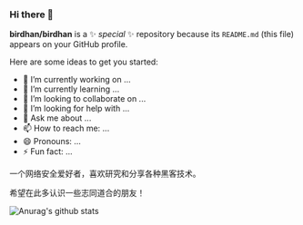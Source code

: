 ### Hi there 👋


**birdhan/birdhan** is a ✨ _special_ ✨ repository because its `README.md` (this file) appears on your GitHub profile.

Here are some ideas to get you started:

- 🔭 I’m currently working on ...
- 🌱 I’m currently learning ...
- 👯 I’m looking to collaborate on ...
- 🤔 I’m looking for help with ...
- 💬 Ask me about ...
- 📫 How to reach me: ...
- 😄 Pronouns: ...
- ⚡ Fun fact: ...


一个网络安全爱好者，喜欢研究和分享各种黑客技术。

希望在此多认识一些志同道合的朋友！

![Anurag's github stats](https://github-readme-stats.vercel.app/api?username=anuraghazra&hide=contribs,prs)

